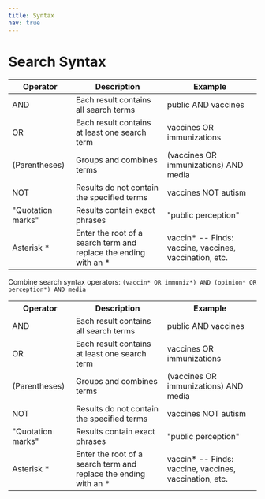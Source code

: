 ```yaml
---
title: Syntax
nav: true
---
```

# Search Syntax


| Operator | Description | Example |
| -------- | ----------- | ------- |
| AND | Each result contains all search terms | public AND vaccines |
| OR | Each result contains at least one search term | vaccines OR immunizations |
| (Parentheses) | Groups and combines terms | (vaccines OR immunizations) AND media |
| NOT | Results do not contain the specified terms | vaccines NOT autism |
| "Quotation marks" | Results contain exact phrases | "public perception" |
| Asterisk * | Enter the root of a search term and replace the ending with an * | vaccin* -- Finds: vaccine, vaccines, vaccination, etc. |

Combine search syntax operators: `(vaccin* OR immuniz*) AND (opinion* OR perception*) AND media`

<table style="width:100%"?
<tr>
<th>Operator</th>
<th>Description</th>
<th>Example</th>
</tr>
<tr>
<td>AND</td>
<td>Each result contains all search terms</td>
<td>public AND vaccines</td>
</tr>
<tr>
<td>OR</td>
<td>Each result contains at least one search term</td>
<td>vaccines OR immunizations</td>
</tr>
<tr>
<td>(Parentheses)</td>
<td>Groups and combines terms</td>
<td>(vaccines OR immunizations) AND media</td>
</tr>
<tr>
<td>NOT</td>
<td>Results do not contain the specified terms</td>
<td>vaccines NOT autism</td>
</tr>
<tr>
<td>"Quotation marks"</td>
<td>Results contain exact phrases</td>
<td>"public perception"</td>
</tr>
<tr>
<td>Asterisk *</td>
<td>Enter the root of a search term and replace the ending with an *</td>
<td>vaccin* -- Finds: vaccine, vaccines, vaccination, etc.</td>
</tr>
</table>